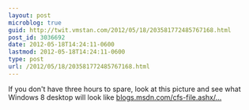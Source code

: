```yaml
---
layout: post
microblog: true
guid: http://twit.vmstan.com/2012/05/18/203581772485767168.html
post_id: 3036692
date: 2012-05-18T14:24:11-0600
lastmod: 2012-05-18T14:24:11-0600
type: post
url: /2012/05/18/203581772485767168.html
---
```

If you don't have three hours to spare, look at this picture and see what Windows 8 desktop will look like <a href="http://blogs.msdn.com/cfs-file.ashx/__key/communityserver-blogs-components-weblogfiles/00-00-01-29-43-metablogapi/1106.Desktop_2D00_theme_5F00_3D0F8845.png">blogs.msdn.com/cfs-file.ashx/…</a>
